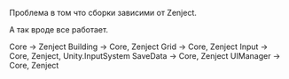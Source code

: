 Проблема в том что сборки зависими от Zenject.

А так вроде все работает.



Core -> Zenject
Building -> Core, Zenject
Grid -> Core, Zenject
Input -> Core, Zenject, Unity.InputSystem
SaveData -> Core, Zenject
UIManager -> Core, Zenject
